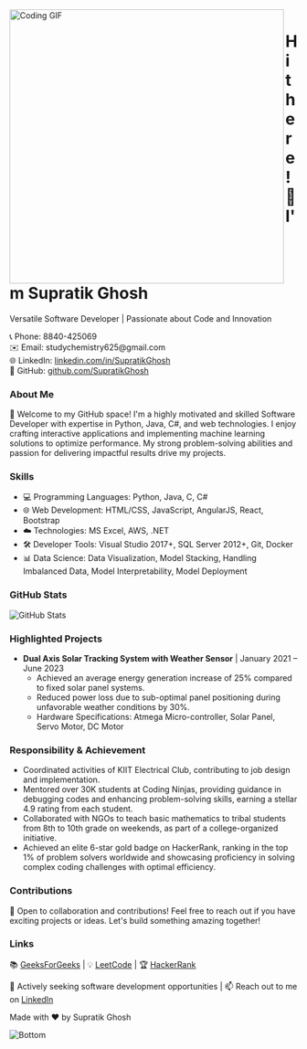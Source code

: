 <!-- Animated Coding GIF -->
<img align="left" alt="Coding GIF" src="https://media.giphy.com/media/ZVik7pBtu9dNS/giphy.gif" width="480px"/>

<!-- Header Section -->
<h1>Hi there! 👋 I'm Supratik Ghosh</h1>
<p>Versatile Software Developer | Passionate about Code and Innovation</p>

<!-- Contact Information -->
<p>
  📞 Phone: 8840-425069<br>
  ✉️ Email: studychemistry625@gmail.com<br>
  🌐 LinkedIn: <a href="https://www.linkedin.com/in/SupratikGhosh">linkedin.com/in/SupratikGhosh</a><br>
  🐙 GitHub: <a href="https://github.com/SupratikGhosh">github.com/SupratikGhosh</a>
</p>

<!-- Summary Section -->
<h3>About Me</h3>
<p>
  🚀 Welcome to my GitHub space! I'm a highly motivated and skilled Software Developer with expertise in Python, Java, C#, and web technologies. I enjoy crafting interactive applications and implementing machine learning solutions to optimize performance. My strong problem-solving abilities and passion for delivering impactful results drive my projects.
</p>

<!-- Skills Section -->
<h3>Skills</h3>
<ul>
  <li>💻 Programming Languages: Python, Java, C, C#</li>
  <li>🌐 Web Development: HTML/CSS, JavaScript, AngularJS, React, Bootstrap</li>
  <li>☁️ Technologies: MS Excel, AWS, .NET</li>
  <li>🛠️ Developer Tools: Visual Studio 2017+, SQL Server 2012+, Git, Docker</li>
  <li>📊 Data Science: Data Visualization, Model Stacking, Handling Imbalanced Data, Model Interpretability, Model Deployment</li>
</ul>

<!-- GitHub Stats Section -->
<h3>GitHub Stats</h3>
<img src="https://github-readme-stats.vercel.app/api?username=SupratikGhosh&count_private=true&show_icons=true&theme=radical" alt="GitHub Stats">

<!-- Projects Section -->
<h3>Highlighted Projects</h3>
<ul>
  <li><b>Dual Axis Solar Tracking System with Weather Sensor</b> | January 2021 – June 2023
    <ul>
      <li>Achieved an average energy generation increase of 25% compared to fixed solar panel systems.</li>
      <li>Reduced power loss due to sub-optimal panel positioning during unfavorable weather conditions by 30%.</li>
      <li>Hardware Specifications: Atmega Micro-controller, Solar Panel, Servo Motor, DC Motor</li>
    </ul>
  </li>
  <!-- Add more projects here -->
</ul>

<!-- Responsibility & Achievement Section -->
<h3>Responsibility & Achievement</h3>
<ul>
  <li>Coordinated activities of KIIT Electrical Club, contributing to job design and implementation.</li>
  <li>Mentored over 30K students at Coding Ninjas, providing guidance in debugging codes and enhancing problem-solving skills, earning a stellar 4.9 rating from each student.</li>
  <li>Collaborated with NGOs to teach basic mathematics to tribal students from 8th to 10th grade on weekends, as part of a college-organized initiative.</li>
  <li>Achieved an elite 6-star gold badge on HackerRank, ranking in the top 1% of problem solvers worldwide and showcasing proficiency in solving complex coding challenges with optimal efficiency.</li>
</ul>

<!-- Contributions Section -->
<h3>Contributions</h3>
<p>
  🎉 Open to collaboration and contributions! Feel free to reach out if you have exciting projects or ideas. Let's build something amazing together!
</p>

<!-- Links Section -->
<h3>Links</h3>
<p>
  📚 <a href="https://www.geeksforgeeks.org/">GeeksForGeeks</a> | 💡 <a href="https://leetcode.com/">LeetCode</a> | 🏆 <a href="https://www.hackerrank.com/">HackerRank</a>
</p>

<!-- Closing Section -->
<p>💼 Actively seeking software development opportunities | 📫 Reach out to me on <a href="https://www.linkedin.com/in/SupratikGhosh">LinkedIn</a></p>
<p>Made with ❤️ by Supratik Ghosh</p>

<img src="https://raw.githubusercontent.com/bornmay/bornmay/Update/svg/Bottom.svg" alt="Bottom">
